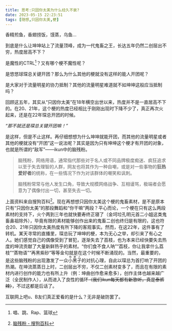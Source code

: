 ```yaml
---
title: 思考:只因你太美为什么经久不衰?
date: 2023-05-15 22:23:51
tags: [随想,只因你太美,梗]
---
```


香精煎鱼，香翅捞饭，馍蒸，乌鱼…

到底是什么让坤坤站上了流量顶峰，成为一代鬼畜之王，长达五年仍然二创层出不穷，热度居高不下？

是魔性的CTRL[^1]？又有哪个梗不魔性呢？

是悠悠球琛总关键开团？那么为什么其他的梗就没有这样的能人开团呢？

是大家对于流量明星的协力抵制？其他的流量明星难道就不如坤坤这般应当抵制吗？

回顾这五年，其实从“只因你太美”在18年横空出世以来，热度并不是一直居高不下的。在20、21年，这个梗的热度已经相比于刚刚出现时下降不少了，真正再次火起来，还是在22年琛总开团的时候。

*“那不就还是琛总关键开团嘛！”*

是这样，但是不止这样。再仔细想想为什么坤坤就能开团，而其他的流量明星或者其他的梗就没有“开团”这一说法呢？其实是因为只有坤坤这个梗才有开团的对象，也就是所谓的“敌军”——ikun中的脑残粉。

> 脑残粉，网络用语，通常指代那些对于名人或不同品牌极度痴迷、疯狂追求以至于失去理智的人群，网友也将其作为一种自嘲，或是对一些事物的**狂热爱好者**的统称，在一些情况下作为对该群体的嘲笑和讽刺。
> 
> 脑残粉常常与他人发生口角，导致大规模网络战争、互相谩骂，极端者会愿意为了偶像付出一切，甚至失去一切。

上面资料来自搜狗百科[^2]。现在再想想只因你太美这个梗的鬼畜素材，是不是原本只有“只因你太美”的那段舞蹈和“你干嘛”两段？平心而论，一个梗在只有这么两段素材的支持下，火个两到三年也就快要寿终正寝了（金坷垃孔明元首二小姐这类鬼畜鼻祖除外），毕竟有限的素材能够创作出来的鬼畜二创也终归是有限的，这也符合20、21年只因你太美热度有所下降的客观事实。然而，在这22年，这件事有了转机。某天寻常的直播里，琛总玩了坤坤的梗，本为无心之举，却引来了有心之人。她们感觉自己的偶像受到了冒犯，逐渐失去了荔枝，也为本来已经快要失去热度的坤流贡献了大量新鲜热乎的素材。“你们食不食人呐”“荔枝，你让我拿什么荔枝”“蒸物语”“再黑紫砂”等等金句就是在这个时候不断涌现的。当然，最重要的，是这些脑残粉的出现激发了一众<ruby>小<rp>（</rp><rt>纯</rt><rp>）</rp>黑<rp>（</rp><rt>鹿</rt><rp>）</rp>子<rp>（</rp><rt>人</rt><rp>）</rp></ruby>的对抗心理，自此以琛总为首打响了开团的热潮。在坤流蒸蒸日上时，二创层出不穷，不仅二创素材变多了，而且在有限的素材内进行创作的能力也有所上升（例：坤曲创作愈来愈多），创作主体也越来越广泛（全民制作人），从而进入了良性的循环<del>（我们ikun每天都有新歌听，真是泰裤辣）</del>，不过这都是后话了。

互联网上吧u、B友们真正爱看的是什么？无非是破防罢了。



[^1]: 唱、跳、Rap、篮球

[^2]: [脑残粉 - 搜狗百科](https://baike.sogou.com/v65172559.htm)
